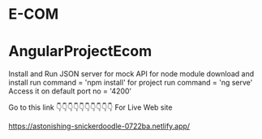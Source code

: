 # E-COM
# AngularProjectEcom

Install and Run JSON server for mock API
for node module download and install run command = 'npm install'
for project run command  = 'ng serve'
Access it on default port no = '4200'


Go to this link 👇👇👇👇👇👇👇👇👇👇  For Live Web site

https://astonishing-snickerdoodle-0722ba.netlify.app/

